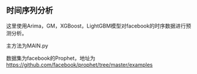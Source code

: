 ## 时间序列分析

这里使用Arima，GM，XGBoost，LightGBM模型对facebook的时序数据进行预测分析。

主方法为MAIN.py

数据集为facebook的Prophet，地址为<https://github.com/facebook/prophet/tree/master/examples>